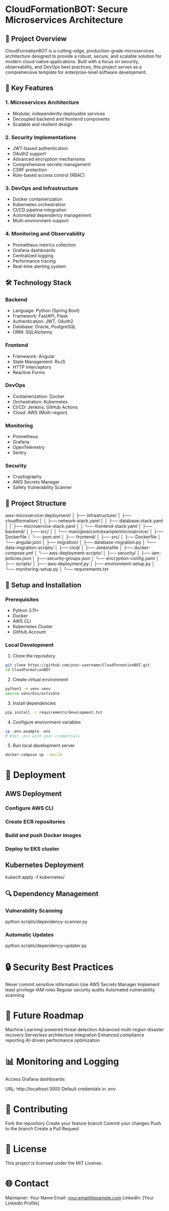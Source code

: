 # CloudFormationBOT: Secure Microservices Architecture

## 🚀 Project Overview

CloudFormationBOT is a cutting-edge, production-grade microservices architecture designed to provide a robust, secure, and scalable solution for modern cloud-native applications. Built with a focus on security, observability, and DevOps best practices, this project serves as a comprehensive template for enterprise-level software development.

## 🌟 Key Features

### 1. Microservices Architecture
- Modular, independently deployable services
- Decoupled backend and frontend components
- Scalable and resilient design

### 2. Security Implementations
- JWT-based authentication
- OAuth2 support
- Advanced encryption mechanisms
- Comprehensive secrets management
- CSRF protection
- Role-based access control (RBAC)

### 3. DevOps and Infrastructure
- Docker containerization
- Kubernetes orchestration
- CI/CD pipeline integration
- Automated dependency management
- Multi-environment support

### 4. Monitoring and Observability
- Prometheus metrics collection
- Grafana dashboards
- Centralized logging
- Performance tracing
- Real-time alerting system

## 🛠 Technology Stack

### Backend
- Language: Python (Spring Boot)
- Framework: FastAPI, Flask
- Authentication: JWT, OAuth2
- Database: Oracle, PostgreSQL
- ORM: SQLAlchemy

### Frontend
- Framework: Angular
- State Management: RxJS
- HTTP Interceptors
- Reactive Forms

### DevOps
- Containerization: Docker
- Orchestration: Kubernetes
- CI/CD: Jenkins, GitHub Actions
- Cloud: AWS (Multi-region)

### Monitoring
- Prometheus
- Grafana
- OpenTelemetry
- Sentry

### Security
- Cryptography
- AWS Secrets Manager
- Safety Vulnerability Scanner

## 📂 Project Structure
aws-microservice-deployment/
│
├── infrastructure/
│   ├── cloudformation/
│   │   ├── network-stack.yaml
│   │   ├── database-stack.yaml
│   │   ├── microservice-stack.yaml
│   │   └── frontend-stack.yaml
│
├── backend/
│   ├── src/
│   │   └── main/java/com/example/microservice/
│   ├── Dockerfile
│   └── pom.xml
│
├── frontend/
│   ├── src/
│   ├── Dockerfile
│   └── angular.json
│
├── migration/
│   ├── database-migration.py
│   └── data-migration-scripts/
│
├── cicd/
│   ├── Jenkinsfile
│   ├── docker-compose.yml
│   └── aws-deployment-scripts/
│
├── security/
│   ├── iam-policies.json
│   ├── security-groups.json
│   └── encryption-config.yaml
│
├── scripts/
│   ├── aws-deployment.py
│   ├── environment-setup.py
│   └── monitoring-setup.py
│
└── requirements.txt


## 🔧 Setup and Installation

### Prerequisites
- Python 3.11+
- Docker
- AWS CLI
- Kubernetes Cluster
- GitHub Account

### Local Development

1. Clone the repository
```bash
git clone https://github.com/your-username/CloudFormationBOT.git
cd CloudFormationBOT
```

2. Create virtual environment
```bash
python3 -m venv venv
source venv/bin/activate
```

3. Install dependencies
```bash
pip install -r requirements/development.txt
```

4. Configure environment variables
```bash
cp .env.example .env
# Edit .env with your credentials
```

5. Run local development server
```bash
docker-compose up --build
```

# 🚀 Deployment
## AWS Deployment
### Configure AWS CLI
### Create ECR repositories
### Build and push Docker images
### Deploy to EKS cluster

## Kubernetes Deployment
kubectl apply -f kubernetes/

## 🔍 Dependency Management
### Vulnerability Scanning

python scripts/dependency-scanner.py

### Automatic Updates

python scripts/dependency-updater.py

# 🔒 Security Best Practices
Never commit sensitive information
Use AWS Secrets Manager
Implement least privilege IAM roles
Regular security audits
Automated vulnerability scanning

# 🚧 Future Roadmap
Machine Learning-powered threat detection
Advanced multi-region disaster recovery
Serverless architecture integration
Enhanced compliance reporting
AI-driven performance optimization

# 📊 Monitoring and Logging
Access Grafana dashboards:

URL: http://localhost:3000
Default credentials in .env

# 🤝 Contributing
Fork the repository
Create your feature branch
Commit your changes
Push to the branch
Create a Pull Request

# 📄 License
This project is licensed under the MIT License.

# 🌐 Contact
Maintainer: Your Name Email: your.email@example.com LinkedIn: [Your LinkedIn Profile]

